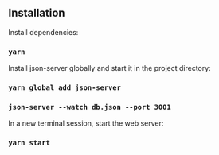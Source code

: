 ## Installation

Install dependencies:
### `yarn`
Install json-server globally and start it in the project directory:

### `yarn global add json-server`
### `json-server --watch db.json --port 3001`

In a new terminal session, start the web server:
### `yarn start`